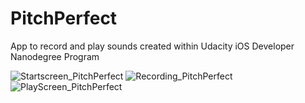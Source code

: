 # PitchPerfect
App to record and play sounds created within Udacity iOS Developer Nanodegree Program



![Startscreen_PitchPerfect](https://user-images.githubusercontent.com/84732824/214901866-df734fc9-ba8d-49f0-b905-65ba882254b4.png)
![Recording_PitchPerfect](https://user-images.githubusercontent.com/84732824/214901864-dcbc5278-91d7-427f-b2bb-89697ef31c11.png)
![PlayScreen_PitchPerfect](https://user-images.githubusercontent.com/84732824/214901861-90d390aa-bce8-470b-820c-9ca8fcec1cb2.png)
